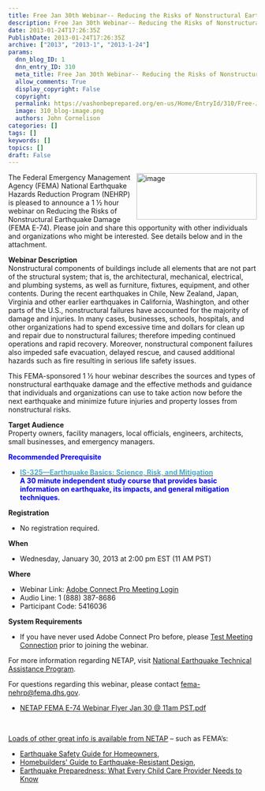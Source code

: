 ```yaml
---
title: Free Jan 30th Webinar-- Reducing the Risks of Nonstructural Earthquake Damage (FEMA E-74)
description: Free Jan 30th Webinar-- Reducing the Risks of Nonstructural Earthquake Damage (FEMA E-74)
date: 2013-01-24T17:26:35Z
PublishDate: 2013-01-24T17:26:35Z
archive: ["2013", "2013-1", "2013-1-24"]
params:
  dnn_blog_ID: 1
  dnn_entry_ID: 310
  meta_title: Free Jan 30th Webinar-- Reducing the Risks of Nonstructural Earthquake Damage (FEMA E-74)
  allow_comments: True
  display_copyright: False
  copyright:
  permalink: https://vashonbeprepared.org/en-us/Home/EntryId/310/Free-Jan-30th-Webinar-Reducing-the-Risks-of-Nonstructural-Earthquake-Damage-FEMA-E-74
  image: 310_blog-image.png
  authors: John Cornelison
categories: []
tags: []
keywords: []
topics: []
draft: False
---
```


<p><a href="./images/310/d6b2e04ebc2d_823B-image_2.png"><img style="background-image: none; border-bottom: 0px; border-left: 0px; margin: 0px 0px 5px 5px; padding-left: 0px; padding-right: 0px; display: inline; float: right; border-top: 0px; border-right: 0px; padding-top: 0px" title="image" border="0" alt="image" align="right" src="./images/310/d6b2e04ebc2d_823B-image_thumb.png" width="244" height="94" /></a>The Federal Emergency Management Agency (FEMA) National Earthquake Hazards Reduction Program (NEHRP) is pleased to announce a 1 ½ hour webinar on Reducing the Risks of Nonstructural Earthquake Damage (FEMA E-74). Please join and share this opportunity with other individuals and organizations who might be interested. See details below and in the attachment.</p>  <p><strong>Webinar Description</strong>    <br />Nonstructural components of buildings include all elements that are not part of the structural system; that is, the architectural, mechanical, electrical, and plumbing systems, as well as furniture, fixtures, equipment, and other contents. During the recent earthquakes in Chile, New Zealand, Japan, Virginia and other earlier earthquakes in California, Washington, and other parts of the U.S., nonstructural failures have accounted for the majority of damage and injuries. In many cases, businesses, schools, hospitals, and other organizations had to spend excessive time and dollars for clean up and repair due to nonstructural failures; therefore impeding continued operations and rapid recovery. Moreover, nonstructural component failures also impeded safe evacuation, delayed rescue, and caused additional hazards such as fire resulting in serious life safety issues.</p>  <p>This FEMA-sponsored 1 ½ hour webinar describes the sources and types of nonstructural earthquake damage and the effective methods and guidance that individuals and organizations can use to take action now before the next earthquake and minimize future injuries and property losses from nonstructural risks.</p>  <p><strong>Target Audience</strong><b>     <br /></b>Property owners, facility managers, local officials, engineers, architects, small businesses, and emergency managers.</p>  <p><strong><font color="#0000ff">Recommended Prerequisite</font></strong></p>  <ul>   <li><a href="http://links.govdelivery.com:80/track?type=click&amp;enid=ZWFzPTEmbWFpbGluZ2lkPTIwMTMwMTI0LjE0Nzc2NjYxJm1lc3NhZ2VpZD1NREItUFJELUJVTC0yMDEzMDEyNC4xNDc3NjY2MSZkYXRhYmFzZWlkPTEwMDEmc2VyaWFsPTE3MDIwNzkxJmVtYWlsaWQ9ZmVtYS1taXRpZ2F0aW9uQHZhc2hvbmRlc2lnbi5jb20mdXNlcmlkPWZlbWEtbWl0aWdhdGlvbkB2YXNob25kZXNpZ24uY29tJmZsPSZleHRyYT1NdWx0aXZhcmlhdGVJZD0mJiY=&amp;&amp;&amp;100&amp;&amp;&amp;http://training.fema.gov/EMIWeb/IS/is325.asp"><strong><font style="background-color: #ffff00"></font></strong></a><a href="http://links.govdelivery.com:80/track?type=click&amp;enid=ZWFzPTEmbWFpbGluZ2lkPTIwMTMwMTI0LjE0Nzc2NjYxJm1lc3NhZ2VpZD1NREItUFJELUJVTC0yMDEzMDEyNC4xNDc3NjY2MSZkYXRhYmFzZWlkPTEwMDEmc2VyaWFsPTE3MDIwNzkxJmVtYWlsaWQ9ZmVtYS1taXRpZ2F0aW9uQHZhc2hvbmRlc2lnbi5jb20mdXNlcmlkPWZlbWEtbWl0aWdhdGlvbkB2YXNob25kZXNpZ24uY29tJmZsPSZleHRyYT1NdWx0aXZhcmlhdGVJZD0mJiY=&amp;&amp;&amp;100&amp;&amp;&amp;http://training.fema.gov/EMIWeb/IS/is325.asp"><strong><font color="#4bacc6">IS-325—Earthquake Basics: Science, Risk, and Mitigation</font></strong></a>      <br /><strong><font color="#0000ff">A 30 minute independent study course that provides basic information on earthquake, its impacts, and general mitigation techniques.</font></strong></li> </ul>  <p><strong>Registration</strong></p>  <ul>   <li>No registration required.</li> </ul>  <p><strong>When</strong></p>  <ul>   <li>Wednesday, January 30, 2013 at 2:00 pm EST (11 AM PST)</li> </ul>  <p><strong>Where</strong></p>  <ul>   <li>Webinar Link: <a href="http://links.govdelivery.com:80/track?type=click&amp;enid=ZWFzPTEmbWFpbGluZ2lkPTIwMTMwMTI0LjE0Nzc2NjYxJm1lc3NhZ2VpZD1NREItUFJELUJVTC0yMDEzMDEyNC4xNDc3NjY2MSZkYXRhYmFzZWlkPTEwMDEmc2VyaWFsPTE3MDIwNzkxJmVtYWlsaWQ9ZmVtYS1taXRpZ2F0aW9uQHZhc2hvbmRlc2lnbi5jb20mdXNlcmlkPWZlbWEtbWl0aWdhdGlvbkB2YXNob25kZXNpZ24uY29tJmZsPSZleHRyYT1NdWx0aXZhcmlhdGVJZD0mJiY=&amp;&amp;&amp;101&amp;&amp;&amp;https://fema.connectsolutions.com/nehrp-webinar/">Adobe Connect Pro Meeting Login</a></li>    <li>Audio Line: 1 (888) 387-8686</li>    <li>Participant Code: 5416036</li> </ul>  <p><strong>System Requirements</strong></p>  <ul>   <li>If you have never used Adobe Connect Pro before, please <a href="http://links.govdelivery.com:80/track?type=click&amp;enid=ZWFzPTEmbWFpbGluZ2lkPTIwMTMwMTI0LjE0Nzc2NjYxJm1lc3NhZ2VpZD1NREItUFJELUJVTC0yMDEzMDEyNC4xNDc3NjY2MSZkYXRhYmFzZWlkPTEwMDEmc2VyaWFsPTE3MDIwNzkxJmVtYWlsaWQ9ZmVtYS1taXRpZ2F0aW9uQHZhc2hvbmRlc2lnbi5jb20mdXNlcmlkPWZlbWEtbWl0aWdhdGlvbkB2YXNob25kZXNpZ24uY29tJmZsPSZleHRyYT1NdWx0aXZhcmlhdGVJZD0mJiY=&amp;&amp;&amp;102&amp;&amp;&amp;https://fema.connectsolutions.com/common/help/en/support/meeting_test.htm">Test Meeting Connection</a> prior to joining the webinar.</li> </ul>  <p>For more information regarding NETAP, visit <a href="http://links.govdelivery.com:80/track?type=click&amp;enid=ZWFzPTEmbWFpbGluZ2lkPTIwMTMwMTI0LjE0Nzc2NjYxJm1lc3NhZ2VpZD1NREItUFJELUJVTC0yMDEzMDEyNC4xNDc3NjY2MSZkYXRhYmFzZWlkPTEwMDEmc2VyaWFsPTE3MDIwNzkxJmVtYWlsaWQ9ZmVtYS1taXRpZ2F0aW9uQHZhc2hvbmRlc2lnbi5jb20mdXNlcmlkPWZlbWEtbWl0aWdhdGlvbkB2YXNob25kZXNpZ24uY29tJmZsPSZleHRyYT1NdWx0aXZhcmlhdGVJZD0mJiY=&amp;&amp;&amp;103&amp;&amp;&amp;http://www.fema.gov/national-earthquake-hazards-reduction-program/national-earthquake-technical-assistance-program">National Earthquake Technical Assistance Program</a>.</p>  <p>For questions regarding this webinar, please contact <a href="mailto:fema-nehrp@fema.dhs.gov?subject=FEMA%20E-74%20Webinar">fema-nehrp@fema.dhs.gov</a>.</p>  <ul>   <li><a href="http://links.govdelivery.com:80/track?type=click&amp;enid=ZWFzPTEmbWFpbGluZ2lkPTIwMTMwMTI0LjE0Nzc2NjYxJm1lc3NhZ2VpZD1NREItUFJELUJVTC0yMDEzMDEyNC4xNDc3NjY2MSZkYXRhYmFzZWlkPTEwMDEmc2VyaWFsPTE3MDIwNzkxJmVtYWlsaWQ9ZmVtYS1taXRpZ2F0aW9uQHZhc2hvbmRlc2lnbi5jb20mdXNlcmlkPWZlbWEtbWl0aWdhdGlvbkB2YXNob25kZXNpZ24uY29tJmZsPSZleHRyYT1NdWx0aXZhcmlhdGVJZD0mJiY=&amp;&amp;&amp;104&amp;&amp;&amp;http://content.govdelivery.com/attachments/USDHSFEMA/2013/01/23/file_attachments/186719/NETAP%2BFEMA%2BE-74%2BWebinar%2BFlyer%2BJan%2B30%2B%2540%2B2pm%2BEST.pdf">NETAP FEMA E-74 Webinar Flyer Jan 30 @ 11am PST.pdf</a></li> </ul>  <p>&#160;</p>  <p><a href="http://www.fema.gov/earthquake-publications/earthquake-publications-individuals-and-families" target="_blank">Loads of other great info is available from NETAP</a> – such as FEMA’s:</p>  <ul>   <li><a href="http://www.fema.gov/library/viewRecord.do?id=1449">Earthquake Safety Guide for Homeowners</a>,&#160; </li>    <li><a href="http://www.fema.gov/library/viewRecord.do?id=2103" target="_blank">Homebuilders' Guide to Earthquake-Resistant Design</a>, </li>    <li><a href="http://www.fema.gov/library/viewRecord.do?id=1520">Earthquake Preparedness: What Every Child Care Provider Needs to Know</a></li> </ul>
